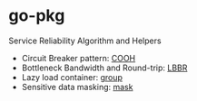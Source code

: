 # go-pkg

Service Reliability Algorithm and Helpers

- Circuit Breaker pattern: [COOH](./circuitbreaker)
- Bottleneck Bandwidth and Round-trip: [LBBR](./ratelimiter)
- Lazy load container: [group](./group)
- Sensitive data masking: [mask](./mask)